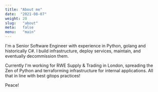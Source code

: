 ```yaml
---
title: "About me"
date:  "2021-08-07"
weight: 20
slug:   "about"
meta:   false
menu:   "main"
---
```


I'm a Senior Software Engineer with experience in Python, golang and historically C#.
I build infrastructure, deploy services, maintain, and eventually decommission them.

Currently I'm working for RWE Supply & Trading in London, spreading the Zen of Python
and terraforming infrastructure for internal applications. All that in line with
best gitops practices!

Peace!
